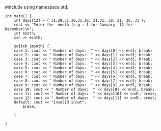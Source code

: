 #include <iostream>
using namespace std;


	int main() {
		int days[12] = { 31,28,31,30,31,30, 31,31, 30, 31, 30, 31 };
		cout << "Enter the  month (e.g : 1 for January, 12 for December)\n";
		int month;
		cin >> month;

		switch (month) {
		case 1: cout << " Number of days:  " << days[0] << endl; break;
		case 2: cout << " Number of days:  " << days[1] << endl; break;
		case 3: cout << " Number of days:  " << days[2] << endl; break;
		case 4: cout << " Number of days:  " << days[3] << endl; break;
		case 5: cout << " Number of days:  " << days[4] << endl; break;
		case 6: cout << " Number of days:  " << days[5] << endl; break;
		case 7: cout << " Number of days:  " << days[6] << endl; break;
		case 8: cout << " Number of days:  " << days[7] << endl; break;
		case 9: cout << " Number of days:  " << days[8] << endl; break;
		case 10: cout << " Number of days:  " << days[9] << endl; break;
		case 11: cout << " Number of days:  " << days[10] << endl; break;
		case 12: cout << " Number of days:  " << days[11] << endl; break;
		default: cout << "Invalid input";
			break;

		}

	}
